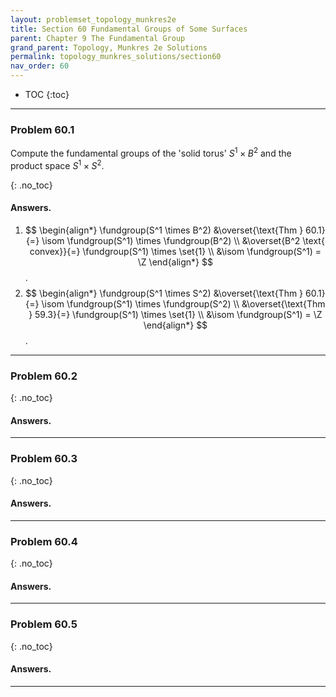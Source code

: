 ```yaml
---
layout: problemset_topology_munkres2e
title: Section 60 Fundamental Groups of Some Surfaces
parent: Chapter 9 The Fundamental Group
grand_parent: Topology, Munkres 2e Solutions
permalink: topology_munkres_solutions/section60
nav_order: 60
---
```


* TOC
{:toc}

---

<div class='problem_stmt completed' markdown='1'>

### Problem 60.1
Compute the fundamental groups of the 'solid torus' $S^1 \times B^2$ and the product space $S^1 \times S^2$.

{: .no_toc}
#### Answers.
1. $$ \begin{align*}
   \fundgroup(S^1 \times B^2)
      &\overset{\text{Thm } 60.1}{=} \isom \fundgroup(S^1) \times \fundgroup(B^2) \\
      &\overset{B^2 \text{ convex}}{=} \fundgroup(S^1) \times \set{1} \\
      &\isom \fundgroup(S^1) = \Z
      \end{align*}
   $$.
2. $$ \begin{align*}
   \fundgroup(S^1 \times S^2)
      &\overset{\text{Thm } 60.1}{=} \isom \fundgroup(S^1) \times \fundgroup(S^2) \\
      &\overset{\text{Thm } 59.3}{=} \fundgroup(S^1) \times \set{1} \\
      &\isom \fundgroup(S^1) = \Z
      \end{align*}
   $$.

</div>

---

<div class='problem_stmt in_progress' markdown='1'>

### Problem 60.2

{: .no_toc}
#### Answers.

</div>

---

<div class='problem_stmt in_progress' markdown='1'>

### Problem 60.3

{: .no_toc}
#### Answers.

</div>

---

<div class='problem_stmt in_progress' markdown='1'>

### Problem 60.4

{: .no_toc}
#### Answers.

</div>

---

<div class='problem_stmt in_progress' markdown='1'>

### Problem 60.5

{: .no_toc}
#### Answers.

</div>

---
